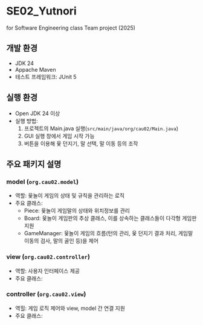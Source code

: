 # SE02_Yutnori
for Software Engineering class Team project (2025)

## 개발 환경
- JDK 24
- Appache Maven
- 테스트 프레임워크: JUnit 5

## 실행 환경
- Open JDK 24 이상
- 실행 방법:
  <ol type="1">
  <li>프로젝트의 Main.java 실행(<code>src/main/java/org/cau02/Main.java</code>)</li>
  <li>GUI 실행 창에서 게임 시작 가능</li>
  <li>버튼을 이용해 윷 던지기, 말 선택, 말 이동 등의 조작</li>
  </ol>

## 주요 패키지 설명

### model (`org.cau02.model`)
- 역할: 윷놀이 게임의 상태 및 규칙을 관리하는 로직
- 주요 클래스:
  <ul>
    <li>Piece: 윷놀이 게임말의 상태와 위치정보를 관리</li>
    <li>Board: 윷놀이 게임판의 추상 클래스, 이를 상속하는 클래스들이 다각형 게임판 지원</li>
    <li>GameManager: 윷놀이 게임의 흐름(턴의 관리, 윷 던지기 결과 처리, 게임말 이동의 검사, 말의 골인 등)을 제어
    </li>
  </ul>
### view (`org.cau02.controller`)
- 역할: 사용자 인터페이스 제공
- 주요 클래스:

### controller (`org.cau02.view`)
- 역힐: 게임 로직 제어와 view, model 간 연결 지원
- 주요 클래스: 
